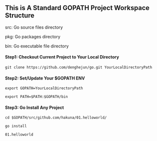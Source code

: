 ## This is A Standard GOPATH Project Workspace Structure
src: Go source files directory

pkg: Go packages directory

bin: Go executable file directory

#### Step1: Checkout Current Project to Your Local Directory
```git clone https://github.com/denghejun/go.git YourLocalDirectoryPath```

#### Step2: Set/Update Your $GOPATH ENV
```export GOPATH=YourLocalDirectoryPath```

```export PATH=$PATH:$GOPATH/bin```

#### Step3: Go Install Any Project
```cd $GOPATH/src/github.com/hakuna/01.helloworld/```

```go install```

```01.helloworld```
